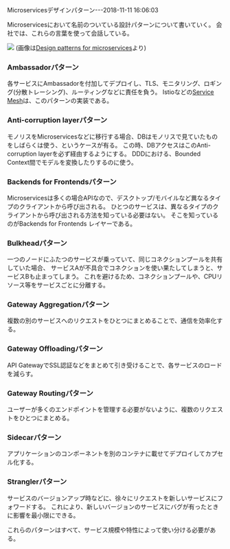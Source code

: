 Microservicesデザインパターン---2018-11-11 16:06:03

Microservicesにおいて名前のついている設計パターンについて書いていく。
会社では、これらの言葉を使って会話している。

![](/images/microservices-designpattern/1.png)
(画像は[Design patterns for microservices](https://azure.microsoft.com/ja-jp/blog/design-patterns-for-microservices/)より)

### Ambassadorパターン

各サービスにAmbassadorを付加してデプロイし、TLS、モニタリング、ロギング(分散トレーシング)、ルーティングなどに責任を負う。
Istioなどの[Service Mesh](/post/2018/11/11/microservices-service-mesh/)は、このパターンの実装である。

### Anti-corruption layerパターン

モノリスをMicroservicesなどに移行する場合、DBはモノリスで見ていたものをしばらくは使う、というケースが有る。
この時、DBアクセスはこのAnti-corruption layerを必ず経由するようにする。
DDDにおける、Bounded Context間でモデルを変換したりするのに使う。

### Backends for Frontendsパターン

Microservicesは多くの場合APIなので、デスクトップ/モバイルなど異なるタイプのクライアントから呼び出される。
ひとつのサービスは、異なるタイプのクライアントから呼び出される方法を知っている必要はない。
そこを知っているのがBackends for Frontends レイヤーである。

### Bulkheadパターン

一つのノードにふたつのサービスが乗っていて、同じコネクションプールを共有していた場合、
サービスAが不具合でコネクションを使い果たしてしまうと、サービスBも止まってしまう。
これを避けるため、コネクションプールや、CPUリソース等をサービスごとに分離する。

### Gateway Aggregationパターン

複数の別のサービスへのリクエストをひとつにまとめることで、通信を効率化する。

### Gateway Offloadingパターン

API GatewayでSSL認証などをまとめて引き受けることで、各サービスのロードを減らす。

### Gateway Routingパターン

ユーザーが多くのエンドポイントを管理する必要がないように、複数のリクエストをひとつにまとめる。

### Sidecarパターン

アプリケーションのコンポーネントを別のコンテナに載せてデプロイしてカプセル化する。

### Stranglerパターン

サービスのバージョンアップ時などに、徐々にリクエストを新しいサービスにフォワードする。
これにより、新しいバージョンのサービスにバグが有ったときに影響を最小限にできる。

これらのパターンはすべて、サービス規模や特性によって使い分ける必要がある。
